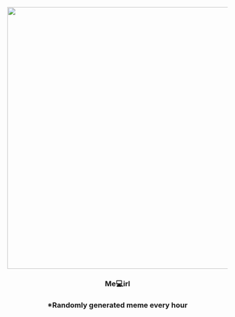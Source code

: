 <p align="center">
        <img src="https://i.redd.it/zswq4uid6lr91.jpg" width="600" height="600">
        </p>
        <h3 align="center">Me💻irl</h3>
        <h3 align="center">*Randomly generated meme every hour</h3>
    